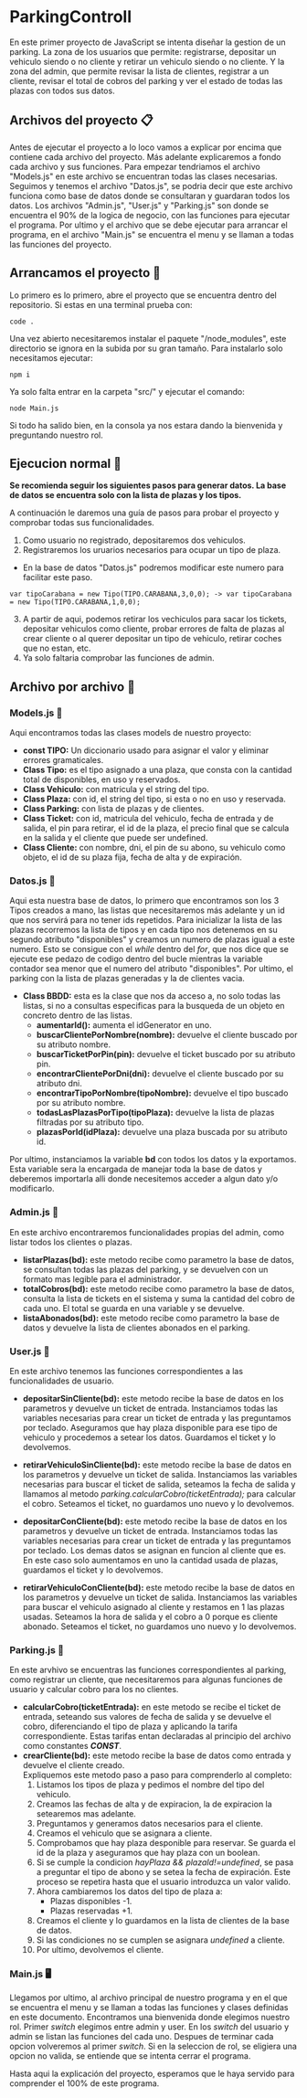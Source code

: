 # ParkingControll

En este primer proyecto de JavaScript se intenta diseñar la gestion de un parking. La zona de los usuarios que permite: registrarse, depositar un vehiculo siendo o no cliente y retirar un vehiculo siendo o no cliente. Y la zona del admin, que permite revisar la lista de clientes, registrar a un cliente, revisar el total de cobros del parking y ver el estado de todas las plazas con todos sus datos.


## Archivos del proyecto 📋

Antes de ejecutar el proyecto a lo loco vamos a explicar por encima que contiene cada archivo del proyecto. Más adelante explicaremos a fondo cada archivo y sus funciones.
Para empezar tendriamos el archivo "Models.js" en este archivo se encuentran todas las clases necesarias. Seguimos y tenemos el archivo "Datos.js", se podria decir que este archivo funciona como base de datos donde se consultaran y guardaran todos los datos. Los archivos "Admin.js", "User.js" y "Parking.js" son donde se encuentra el 90% de la logica de negocio, con las funciones para ejecutar el programa.
Por ultimo y el archivo que se debe ejecutar para arrancar el programa, en el archivo "Main.js" se encuentra el menu y se llaman a todas las funciones del proyecto.


## Arrancamos el proyecto 🔧

Lo primero es lo primero, abre el proyecto que se encuentra dentro del repositorio. Si estas en una terminal prueba con: 
```
code .
```
Una vez abierto necesitaremos instalar el paquete "/node_modules", este directorio se ignora en la subida por su gran tamaño. Para instalarlo solo necesitamos ejecutar:
```
npm i
```
Ya solo falta entrar en la carpeta "src/" y ejecutar el comando:
```
node Main.js
```
Si todo ha salido bien, en la consola ya nos estara dando la bienvenida y preguntando nuestro rol.


## Ejecucion normal 🚀

**Se recomienda seguir los siguientes pasos para generar datos. La base de datos se encuentra solo con la lista de plazas y los tipos.**

A continuación le daremos una guía de pasos para probar el proyecto y comprobar todas sus funcionalidades.
 1. Como usuario no registrado, depositaremos dos vehiculos.
 2. Registraremos los uruarios necesarios para ocupar un tipo de plaza.
 *  En la base de datos "Datos.js" podremos modificar este numero para facilitar este paso.
 ```
 var tipoCarabana = new Tipo(TIPO.CARABANA,3,0,0); -> var tipoCarabana = new Tipo(TIPO.CARABANA,1,0,0);
 ```
 3. A partir de aqui, podemos retirar los vechiculos para sacar los tickets, depositar vehiculos como cliente, probar errores de falta de plazas al crear cliente o al querer depositar un tipo de vehiculo, retirar coches que no estan, etc.
 4. Ya solo faltaria comprobar las funciones de admin.


## Archivo por archivo 📖

### Models.js 📄
Aqui encontramos todas las clases models de nuestro proyecto:
* **const TIPO:** Un diccionario usado para asignar el valor y eliminar errores gramaticales.
* **Class Tipo:** es el tipo asignado a una plaza, que consta con la cantidad total de disponibles, en uso y reservados.
* **Class Vehiculo:** con matricula y el string del tipo.
* **Class Plaza:** con id, el string del tipo, si esta o no en uso y reservada.
* **Class Parking:** con lista de plazas y de clientes.
* **Class Ticket:** con id, matricula del vehiculo, fecha de entrada y de salida, el pin para retirar, el id de la plaza, el precio final que se calcula en la salida y el cliente que puede ser undefined.
* **Class Cliente:** con nombre, dni, el pin de su abono, su vehiculo como objeto, el id de su plaza fija, fecha de alta y de expiración. 


### Datos.js 💾
Aqui esta nuestra base de datos, lo primero que encontramos son los 3 Tipos creados a mano, las listas que necesitaremos más adelante y un id que nos servirá para no tener ids repetidos.
Para inicializar la lista de las plazas recorremos la lista de tipos y en cada tipo nos detenemos en su segundo atributo "disponibles" y creamos un numero de plazas igual a este numero. Esto se consigue con el *while* dentro del *for*, que nos dice que se ejecute ese pedazo de codigo dentro del bucle mientras la variable contador sea menor que el numero del atributo "disponibles". Por ultimo, el parking con la lista de plazas generadas y la de clientes vacia.
* **Class BBDD:** esta es la clase que nos da acceso a, no solo todas las listas, si no a consultas especificas para la busqueda de un objeto en concreto dentro de las listas.
     * **aumentarId():** aumenta el idGenerator en uno.
     * **buscarClientePorNombre(nombre):** devuelve el cliente buscado por su atributo nombre.
     * **buscarTicketPorPin(pin):** devuelve el ticket buscado por su atributo pin.
     * **encontrarClientePorDni(dni):** devuelve el cliente buscado por su atributo dni.
     * **encontrarTipoPorNombre(tipoNombre):** devuelve el tipo buscado por su atributo nombre.
     * **todasLasPlazasPorTipo(tipoPlaza):** devuelve la lista de plazas filtradas por su atributo tipo.
     * **plazasPorId(idPlaza):**  devuelve una plaza buscada por su atributo id.   

Por ultimo, instanciamos la variable **bd** con todos los datos y la exportamos. Esta variable sera la encargada de manejar toda la base de datos y deberemos importarla alli donde necesitemos acceder a algun dato y/o modificarlo.


### Admin.js 👤

En este archivo encontraremos funcionalidades propias del admin, como listar todos los clientes o plazas.

 * **listarPlazas(bd):** este metodo recibe como parametro la base de datos, se consultan todas las plazas del parking, y se devuelven con un formato mas legible para el administrador.
 * **totalCobros(bd):** este metodo recibe como parametro la base de datos, consulta la lista de tickets en el sistema y suma la cantidad del cobro de cada uno. El total se guarda en una variable y se devuelve.
 * **listaAbonados(bd):** este metodo recibe como parametro la base de datos y devuelve la lista de clientes abonados en el parking.


### User.js 👥

En este archivo tenemos las funciones correspondientes a las funcionalidades de usuario.

* **depositarSinCliente(bd):** este metodo recibe la base de datos en los parametros y devuelve un ticket de entrada.
Instanciamos todas las variables necesarias para crear un ticket de entrada y las preguntamos por teclado.
Aseguramos que hay plaza disponible para ese tipo de vehiculo y procedemos a setear los datos. Guardamos el ticket y lo devolvemos.
* **retirarVehiculoSinCliente(bd):** este metodo recibe la base de datos en los parametros y devuelve un ticket de salida. Instanciamos las variables necesarias para buscar el ticket de salida, seteamos la fecha de salida y llamamos al metodo *parking.calcularCobro(ticketEntrada);* para calcular el cobro. Seteamos el ticket, no guardamos uno nuevo y lo devolvemos.

* **depositarConCliente(bd):** este metodo recibe la base de datos en los parametros y devuelve un ticket de entrada. Instanciamos todas las variables necesarias para crear un ticket de entrada y las preguntamos por teclado. Los demas datos se asignan en funcion al cliente que es. En este caso solo aumentamos en uno la cantidad usada de plazas, guardamos el ticket y lo devolvemos.

* **retirarVehiculoConCliente(bd):** este metodo recibe la base de datos en los parametros y devuelve un ticket de salida. Instanciamos las variables para buscar el vehiculo asignado al cliente y restamos en 1 las plazas usadas. Seteamos la hora de salida y el cobro a 0 porque es cliente abonado. Seteamos el ticket, no guardamos uno nuevo y lo devolvemos.


### Parking.js 🏬

En este arvhivo se encuentras las funciones correspondientes al parking, como registrar un cliente, que necesitaremos para algunas funciones de usuario y calcular cobro para los no  clientes.

* **calcularCobro(ticketEntrada):** en este metodo se recibe el ticket de entrada, seteando sus valores de fecha de salida y se devuelve el cobro, diferenciando el tipo de plaza y aplicando la tarifa correspondiente. Estas tarifas entan declaradas al principio del archivo como constantes ***CONST***.
* **crearCliente(bd):** este metodo recibe la base de datos como entrada y devuelve el cliente creado.  
Expliquemos este metodo paso a paso para comprenderlo al completo:
    1. Listamos los tipos de plaza y pedimos el nombre del tipo del vehiculo.
    2. Creamos las fechas de alta y de expiracion, la de expiracion la setearemos mas adelante.
    3. Preguntamos y generamos datos necesarios para el cliente.
    4. Creamos el vehiculo que se asignara a cliente.
    5. Comprobamos que hay plaza desponible para reservar. Se guarda el id de la plaza y aseguramos que hay plaza con un boolean.
    6. Si se cumple la condicion *hayPlaza && plazaId!=undefined*, se pasa a preguntar el tipo de abono y se setea la fecha de expiración. Este proceso se repetira hasta que el usuario introduzca un valor valido.
    7. Ahora cambiaremos los datos del tipo de plaza a: 
        * Plazas disponibles -1.
        * Plazas reservadas +1.
    8. Creamos el cliente y lo guardamos en la lista de clientes de la base de datos.
    9. Si las condiciones no se cumplen se asignara *undefined* a cliente.
    10. Por ultimo, devolvemos el cliente.


### Main.js 🖥️
Llegamos por ultimo, al archivo principal de nuestro programa y en el que se encuentra el menu y se llaman a todas las funciones y clases definidas en este documento.
Encontramos una bienvenida donde elegimos nuestro rol. Primer *switch* elegimos entre admin y user. En los *switch* del usuario y admin se listan las funciones del cada uno. Despues de terminar cada opcion volveremos al primer *switch*.
Si en la seleccion de rol, se eligiera una opcion no valida, se entiende que se intenta cerrar el programa.

Hasta aqui la explicación del proyecto, esperamos que le haya servido para comprender el 100% de este programa.




